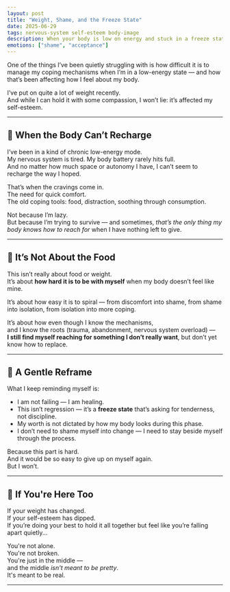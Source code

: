 ```yaml
---
layout: post
title: "Weight, Shame, and the Freeze State"
date: 2025-06-29
tags: nervous-system self-esteem body-image
description: When your body is low on energy and stuck in a freeze state, coping mechanisms often take over — and that can impact how you see yourself. Here's my honest reflection from the middle of that process.
emotions: ["shame", "acceptance"]
---
```


One of the things I’ve been quietly struggling with is how difficult it is to manage my coping mechanisms when I’m in a low-energy state — and how that’s been affecting how I feel about my body.

I’ve put on quite a lot of weight recently.  
And while I can hold it with some compassion, I won’t lie: it’s affected my self-esteem.

---

## 🧠 When the Body Can’t Recharge

I’ve been in a kind of chronic low-energy mode.  
My nervous system is tired. My body battery rarely hits full.  
And no matter how much space or autonomy I have, I can’t seem to recharge the way I hoped.

That’s when the cravings come in.  
The need for quick comfort.  
The old coping tools: food, distraction, soothing through consumption.

Not because I’m lazy.  
But because I’m trying to survive — and sometimes, *that’s the only thing my body knows how to reach for* when I have nothing left to give.

---

## 🔄 It’s Not About the Food

This isn’t really about food or weight.  
It’s about **how hard it is to be with myself** when my body doesn’t feel like mine.

It’s about how easy it is to spiral — from discomfort into shame, from shame into isolation, from isolation into more coping.

It’s about how even though I know the mechanisms,  
and I know the roots (trauma, abandonment, nervous system overload) —  
**I still find myself reaching for something I don’t really want**, but don’t yet know how to replace.

---

## 🧭 A Gentle Reframe

What I keep reminding myself is:

- I am not failing — I am healing.  
- This isn’t regression — it’s a **freeze state** that’s asking for tenderness, not discipline.  
- My worth is not dictated by how my body looks during this phase.  
- I don’t need to shame myself into change — I need to stay beside myself through the process.

Because this part is hard.  
And it would be so easy to give up on myself again.  
But I won’t.

---

## 💬 If You're Here Too

If your weight has changed.  
If your self-esteem has dipped.  
If you’re doing your best to hold it all together but feel like you’re falling apart quietly...

You're not alone.  
You're not broken.  
You're just in the middle —  
and the middle *isn't meant to be pretty*.  
It's meant to be real.


---